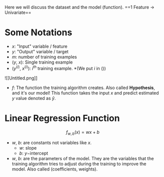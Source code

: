 Here we will discuss the dataset and the model (function).
==1 Feature -> Univariate==
# Some Notations
- $x :$ "Input" variable / feature
- $y :$ "Output" variable / target
- $m :$ number of training examples
- $(y,~x) :$ Single training example
- $(y^{(i)},~x^{(i)}) :$ $i^{th}$ training example. *(We put $i$ in ())

![[Untitled.png]]

- $f :$ The function the training algorithm creates. Also called **Hypothesis**, and it's our model!
  This function takes the input $x$ and predict estimated $y$ value denoted as $\hat y$. 

# Linear Regression Function
$$
f_{w,b}(x)=wx+b
$$
- $w,~b :$ are constants not variables like $x$.
	- $w :$ slope
	- $b :$$~y-$intercept
- $w,~b :$ are the parameters of the model. They are the variables that the training algorithm tries to adjust during the training to improve the model. 
  Also called (coefficients, weights).
  
